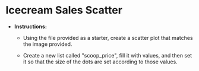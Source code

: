 # Icecream Sales Scatter

* **Instructions:**

  * Using the file provided as a starter, create a scatter plot that matches the image provided.

  * Create a new list called "scoop_price", fill it with values, and then set it so that the size of the dots are set according to those values.